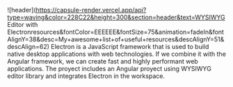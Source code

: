 ![header](https://capsule-render.vercel.app/api?type=waving&color=228C22&height=300&section=header&text=WYSIWYG
Editor with Electronresources&fontColor=EEEEEE&fontSize=75&animation=fadeIn&fontAlignY=38&desc=My+awesome+list+of+useful+resources&descAlignY=51&descAlign=62)
Electron is a JavaScript framework that is used to build native desktop applications with web technologies. If we combine it with the Angular framework, we can create fast and highly performant web applications. The proyect includes an Angular proyect using WYSIWYG editor library and integrates Electron in the workspace.
